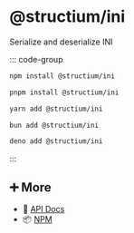 # @structium/ini

Serialize and deserialize INI

::: code-group

```bash [npm]
npm install @structium/ini
```

```bash [pnpm]
pnpm install @structium/ini
```

```bash [yarn]
yarn add @structium/ini
```

```bash [bun]
bun add @structium/ini
```

```bash [deno]
deno add @structium/ini
```

:::

## ➕ More

- 📖 [API Docs](api.md)
- 📦 [NPM](https://www.npmjs.com/package/@structium/ini)
